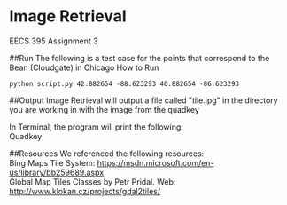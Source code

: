 # Image Retrieval
EECS 395 Assignment 3

##Run 
The following is a test case for the points that correspond to the Bean (Cloudgate) in Chicago
How to Run

    python script.py 42.882654 -88.623293 40.882654 -86.623293


##Output
Image Retrieval will output a file called "tile.jpg" in the directory you are working in with the image from the quadkey

In Terminal, the program will print the following:<br />
	Quadkey <br />

##Resources
We referenced the following resources: <br />
Bing Maps Tile System: https://msdn.microsoft.com/en-us/library/bb259689.aspx <br />
Global Map Tiles Classes by Petr Pridal. Web: http://www.klokan.cz/projects/gdal2tiles/

